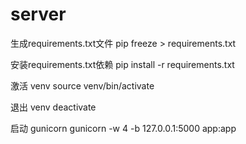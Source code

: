 # server

生成requirements.txt文件
pip freeze > requirements.txt

安装requirements.txt依赖
pip install -r requirements.txt

激活 venv
source venv/bin/activate

退出 venv
deactivate

启动 gunicorn
gunicorn -w 4 -b 127.0.0.1:5000 app:app